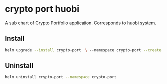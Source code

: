 # crypto port huobi

A sub chart of Crypto Portfolio application. Corresponds to huobi system.

## Install

```bash
helm upgrade --install crypto-port .\ --namespace crypto-port --create-namespace
```

## Uninstall

```bash
helm uninstall crypto-port --namespace crypto-port
```
